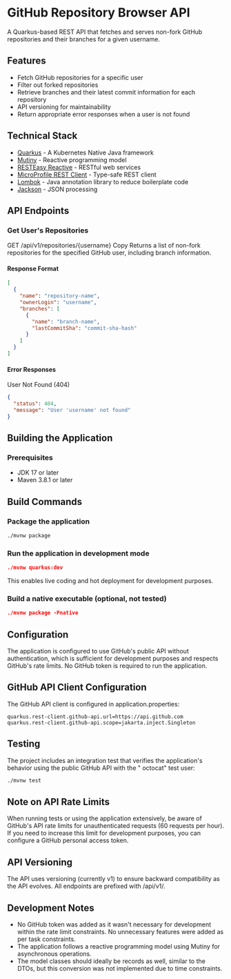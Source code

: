 # GitHub Repository Browser API

A Quarkus-based REST API that fetches and serves non-fork GitHub repositories and their branches for a given username.

## Features

- Fetch GitHub repositories for a specific user
- Filter out forked repositories
- Retrieve branches and their latest commit information for each repository
- API versioning for maintainability
- Return appropriate error responses when a user is not found

## Technical Stack

- [Quarkus](https://quarkus.io/) - A Kubernetes Native Java framework
- [Mutiny](https://smallrye.io/smallrye-mutiny/) - Reactive programming model
- [RESTEasy Reactive](https://quarkus.io/guides/resteasy-reactive) - RESTful web services
- [MicroProfile REST Client](https://quarkus.io/guides/rest-client-reactive) - Type-safe REST client
- [Lombok](https://projectlombok.org/) - Java annotation library to reduce boilerplate code
- [Jackson](https://github.com/FasterXML/jackson) - JSON processing

## API Endpoints

### Get User's Repositories

GET /api/v1/repositories/{username}
Copy
Returns a list of non-fork repositories for the specified GitHub user, including branch information.

#### Response Format

```json
[
  {
    "name": "repository-name",
    "ownerLogin": "username",
    "branches": [
      {
        "name": "branch-name",
        "lastCommitSha": "commit-sha-hash"
      }
    ]
  }
]
```

#### Error Responses

User Not Found (404)

```json
{
  "status": 404,
  "message": "User 'username' not found"
}
```

## Building the Application

### Prerequisites

* JDK 17 or later
* Maven 3.8.1 or later

## Build Commands

### Package the application

```bash
./mvnw package
```

### Run the application in development mode

```json
./mvnw quarkus:dev
```

This enables live coding and hot deployment for development purposes.

### Build a native executable (optional, not tested)

```json
./mvnw package -Pnative
```

## Configuration

The application is configured to use GitHub's public API without authentication, which is sufficient for development
purposes and respects GitHub's rate limits. No GitHub token is required to run the application.

## GitHub API Client Configuration

The GitHub API client is configured in application.properties:

```properties
quarkus.rest-client.github-api.url=https://api.github.com
quarkus.rest-client.github-api.scope=jakarta.inject.Singleton
```

## Testing

The project includes an integration test that verifies the application's behavior using the public GitHub API with the "
octocat" test user:

```bash
./mvnw test
```

## Note on API Rate Limits

When running tests or using the application extensively, be aware of GitHub's API rate limits for unauthenticated
requests (60 requests per hour). If you need to increase this limit for development purposes, you can configure a GitHub
personal access token.

## API Versioning

The API uses versioning (currently v1) to ensure backward compatibility as the API evolves. All endpoints are prefixed
with /api/v1/.

## Development Notes

* No GitHub token was added as it wasn't necessary for development within the rate limit constraints. No unnecessary
  features were added as per task constraints.
* The application follows a reactive programming model using Mutiny for asynchronous operations.
* The model classes should ideally be records as well, similar to the DTOs, but this conversion was not implemented due
  to
  time constraints.